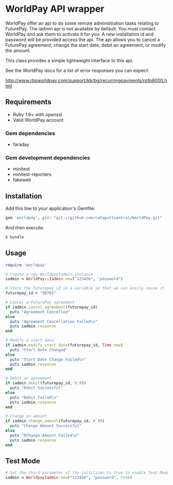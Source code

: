 WorldPay API wrapper
====================

WorldPay offer an api to do some remote administration tasks relating to FuturePay. The iadmin
api is not available by default. You must contact WorldPay and ask them to activate it for you. A
new installation id and password will be provided access the api. The api allows you to cancel a
FuturePay agreement, change the start date, debit an agreement, or modify the amount.

This class provides a simple lightweight interface to this api.

See the WorldPay docs for a list of error responses you can expect:

http://www.rbsworldpay.com/support/kb/bg/recurringpayments/rpfp8000.html

Requirements
------------

- Ruby 1.9+ with openssl
- Valid WorldPay account

### Gem dependencies

- faraday

### Gem development dependencies

- minitest
- minitest-reporters
- fakeweb

Installation
------------

Add this line to your application's Gemfile:

```ruby
gem 'worldpay', git: "git://github.com/catapultcentral/WorldPay.git"
```

And then execute:

```sh
$ bundle
```

Usage
-----

```ruby
require 'worldpay'

# Create a new WorldpayIadmin instance
iadmin = WorldPay::Iadmin.new("123456", "password")

# Store the futurepay_id in a variable so that we can easily reuse it
futurepay_id = "98765"

# Cancel a FuturePay agreement
if iadmin.cancel_agreement(futurepay_id)
  puts "Agreement Cancelled"
else
  puts "Agreement Cancellation Failed\n"
  puts iadmin.response
end

# Modify a start date
if iadmin.modify_start_date(futurepay_id, Time.now)
  puts "Start Date Changed"
else
  puts "Start Date Change Failed\n"
  puts iadmin.response
end

# Debit an agreement
if iadmin.debit(futurepay_id, 9.99)
  puts "Debit Successful"
else
  puts "Debit Failed\n"
  puts iadmin.response
end

# Change an amount
if iadmin.change_amount(futurepay_id, 9.99)
  puts "Change Amount Successful"
else
  puts "DChange Amount Failed\n"
  puts iadmin.response
end
```

Test Mode
---------

```ruby
# Set the third parameter of the initilizer to true to enable Test Mode
iadmin = WorldpayIadmin.new("123456", "password", true)
```


